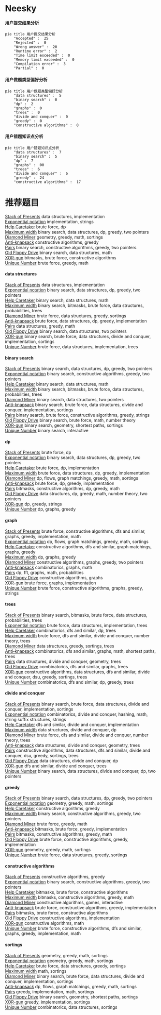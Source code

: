 # Neesky
<!-- tabs:start -->
#### **用户提交结果分析**

```mermaid
pie title 用户提交结果分析
    "Accepted" :  25
    "Rejected" :  0
    "Wrong answer" :  20
    "Runtime error" :  2
    "Time limit exceeded" :  0
    "Memory limit exceeded" :  0
    "Compilation error" :  3
    "Partial" :  0
```
#### **用户做题类型偏好分析**

```mermaid
pie title 用户做题类型偏好分析
    "data structures" :  5
    "binary search" :  0
    "dp" :  2
    "graphs" :  0
    "trees" :  0
    "divide and conquer" :  0
    "greedy" :  0
    "constructive algorithms" :  0
```
#### **用户错题知识点分析**

```mermaid
pie title 用户错题知识点分析
    "data structures" :  7
    "binary search" :  5
    "dp" :  7
    "graphs" :  00
    "trees" :  6
    "divide and conquer" :  6
    "greedy" :  24
    "constructive algorithms" :  17
```
<!-- tabs:end -->
# 推荐题目
[Stack of Presents](http://codeforces.com/problemset/problem/1279/C)		data structures,
                        implementation		  
[Exponential notation](http://codeforces.com/problemset/problem/691/C)		implementation,
                        strings		  
[Help Caretaker](http://codeforces.com/problemset/problem/142/C)		brute force,
                        dp		  
[Maximum width](http://codeforces.com/problemset/problem/1492/C)		binary search,
                        data structures,
                        dp,
                        greedy,
                        two pointers		  
[Diamond Miner](https://codeforces.com/contest/1496/problem/C)		geometry,
                        greedy,
                        math,
                        sortings		  
[Anti-knapsack](http://codeforces.com/problemset/problem/1493/A)		constructive algorithms,
                        greedy		  
[Pairs](http://codeforces.com/problemset/problem/1463/D)		binary search,
                        constructive algorithms,
                        greedy,
                        two pointers		  
[Old Floppy Drive](http://codeforces.com/problemset/problem/1490/G)		binary search,
                        data structures,
                        math		  
[XOR-gun](https://codeforces.com/contest/1456/problem/B)		bitmasks,
                        brute force,
                        constructive algorithms		  
[Unique Number](http://codeforces.com/problemset/problem/1462/C)		brute force,
                        greedy,
                        math		  
<!-- tabs:start -->
#### **data structures**
[Stack of Presents](http://codeforces.com/problemset/problem/1279/C)		data structures,
                        implementation		  
[Exponential notation](http://codeforces.com/problemset/problem/1492/C)		binary search,
                        data structures,
                        dp,
                        greedy,
                        two pointers		  
[Help Caretaker](http://codeforces.com/problemset/problem/1490/G)		binary search,
                        data structures,
                        math		  
[Maximum width](http://codeforces.com/problemset/problem/1479/D)		binary search,
                        bitmasks,
                        brute force,
                        data structures,
                        probabilities,
                        trees		  
[Diamond Miner](http://codeforces.com/problemset/problem/1497/A)		brute force,
                        data structures,
                        greedy,
                        sortings		  
[Anti-knapsack](http://codeforces.com/problemset/problem/1491/C)		brute force,
                        data structures,
                        dp,
                        greedy,
                        implementation		  
[Pairs](http://codeforces.com/problemset/problem/1492/B)		data structures,
                        greedy,
                        math		  
[Old Floppy Drive](http://codeforces.com/problemset/problem/1436/E)		binary search,
                        data structures,
                        two pointers		  
[XOR-gun](http://codeforces.com/problemset/problem/1461/D)		binary search,
                        brute force,
                        data structures,
                        divide and conquer,
                        implementation,
                        sortings		  
[Unique Number](http://codeforces.com/problemset/problem/1511/C)		brute force,
                        data structures,
                        implementation,
                        trees		  
#### **binary search**
[Stack of Presents](http://codeforces.com/problemset/problem/1492/C)		binary search,
                        data structures,
                        dp,
                        greedy,
                        two pointers		  
[Exponential notation](http://codeforces.com/problemset/problem/1463/D)		binary search,
                        constructive algorithms,
                        greedy,
                        two pointers		  
[Help Caretaker](http://codeforces.com/problemset/problem/1490/G)		binary search,
                        data structures,
                        math		  
[Maximum width](http://codeforces.com/problemset/problem/1479/D)		binary search,
                        bitmasks,
                        brute force,
                        data structures,
                        probabilities,
                        trees		  
[Diamond Miner](http://codeforces.com/problemset/problem/1436/E)		binary search,
                        data structures,
                        two pointers		  
[Anti-knapsack](http://codeforces.com/problemset/problem/1461/D)		binary search,
                        brute force,
                        data structures,
                        divide and conquer,
                        implementation,
                        sortings		  
[Pairs](http://codeforces.com/problemset/problem/1493/C)		binary search,
                        brute force,
                        constructive algorithms,
                        greedy,
                        strings		  
[Old Floppy Drive](http://codeforces.com/problemset/problem/1487/D)		binary search,
                        brute force,
                        math,
                        number theory		  
[XOR-gun](http://codeforces.com/problemset/problem/1486/B)		binary search,
                        geometry,
                        shortest paths,
                        sortings		  
[Unique Number](http://codeforces.com/problemset/problem/1486/C1)		binary search,
                        interactive		  
#### **dp**
[Stack of Presents](http://codeforces.com/problemset/problem/142/C)		brute force,
                        dp		  
[Exponential notation](http://codeforces.com/problemset/problem/1492/C)		binary search,
                        data structures,
                        dp,
                        greedy,
                        two pointers		  
[Help Caretaker](https://codeforces.com/contest/1457/problem/C)		brute force,
                        dp,
                        implementation		  
[Maximum width](http://codeforces.com/problemset/problem/1491/C)		brute force,
                        data structures,
                        dp,
                        greedy,
                        implementation		  
[Diamond Miner](http://codeforces.com/problemset/problem/1437/C)		dp,
                        flows,
                        graph matchings,
                        greedy,
                        math,
                        sortings		  
[Anti-knapsack](http://codeforces.com/problemset/problem/1499/B)		brute force,
                        dp,
                        greedy,
                        implementation		  
[Pairs](http://codeforces.com/problemset/problem/1491/D)		bitmasks,
                        constructive algorithms,
                        dp,
                        greedy,
                        math		  
[Old Floppy Drive](http://codeforces.com/problemset/problem/1497/E1)		data structures,
                        dp,
                        greedy,
                        math,
                        number theory,
                        two pointers		  
[XOR-gun](http://codeforces.com/problemset/problem/1466/C)		dp,
                        greedy,
                        strings		  
[Unique Number](http://codeforces.com/problemset/problem/1476/C)		dp,
                        graphs,
                        greedy		  
#### **graph**
[Stack of Presents](http://codeforces.com/problemset/problem/1487/C)		brute force,
                        constructive algorithms,
                        dfs and similar,
                        graphs,
                        greedy,
                        implementation,
                        math		  
[Exponential notation](http://codeforces.com/problemset/problem/1437/C)		dp,
                        flows,
                        graph matchings,
                        greedy,
                        math,
                        sortings		  
[Help Caretaker](http://codeforces.com/problemset/problem/1470/D)		constructive algorithms,
                        dfs and similar,
                        graph matchings,
                        graphs,
                        greedy		  
[Maximum width](http://codeforces.com/problemset/problem/1476/C)		dp,
                        graphs,
                        greedy		  
[Diamond Miner](http://codeforces.com/problemset/problem/1304/D)		constructive algorithms,
                        graphs,
                        greedy,
                        two pointers		  
[Anti-knapsack](http://codeforces.com/problemset/problem/1475/C)		combinatorics,
                        graphs,
                        math		  
[Pairs](http://codeforces.com/problemset/problem/553/E)		dp,
                        fft,
                        graphs,
                        math,
                        probabilities		  
[Old Floppy Drive](http://codeforces.com/problemset/problem/1495/C)		constructive algorithms,
                        graphs		  
[XOR-gun](http://codeforces.com/problemset/problem/1510/K)		brute force,
                        graphs,
                        implementation		  
[Unique Number](http://codeforces.com/problemset/problem/1511/D)		brute force,
                        constructive algorithms,
                        graphs,
                        greedy,
                        strings		  
#### **trees**
[Stack of Presents](http://codeforces.com/problemset/problem/1479/D)		binary search,
                        bitmasks,
                        brute force,
                        data structures,
                        probabilities,
                        trees		  
[Exponential notation](http://codeforces.com/problemset/problem/1511/C)		brute force,
                        data structures,
                        implementation,
                        trees		  
[Help Caretaker](http://codeforces.com/problemset/problem/1499/F)		combinatorics,
                        dfs and similar,
                        dp,
                        trees		  
[Maximum width](http://codeforces.com/problemset/problem/1491/E)		brute force,
                        dfs and similar,
                        divide and conquer,
                        number theory,
                        trees		  
[Diamond Miner](http://codeforces.com/problemset/problem/1466/D)		data structures,
                        greedy,
                        sortings,
                        trees		  
[Anti-knapsack](http://codeforces.com/problemset/problem/1495/D)		combinatorics,
                        dfs and similar,
                        graphs,
                        math,
                        shortest paths,
                        trees		  
[Pairs](http://codeforces.com/problemset/problem/1303/G)		data structures,
                        divide and conquer,
                        geometry,
                        trees		  
[Old Floppy Drive](http://codeforces.com/problemset/problem/1454/E)		combinatorics,
                        dfs and similar,
                        graphs,
                        trees		  
[XOR-gun](http://codeforces.com/problemset/problem/1494/D)		constructive algorithms,
                        data structures,
                        dfs and similar,
                        divide and conquer,
                        dsu,
                        greedy,
                        sortings,
                        trees		  
[Unique Number](http://codeforces.com/problemset/problem/1292/C)		combinatorics,
                        dfs and similar,
                        dp,
                        greedy,
                        trees		  
#### **divide and conquer**
[Stack of Presents](http://codeforces.com/problemset/problem/1461/D)		binary search,
                        brute force,
                        data structures,
                        divide and conquer,
                        implementation,
                        sortings		  
[Exponential notation](http://codeforces.com/problemset/problem/1466/G)		combinatorics,
                        divide and conquer,
                        hashing,
                        math,
                        string suffix structures,
                        strings		  
[Help Caretaker](http://codeforces.com/problemset/problem/1490/D)		dfs and similar,
                        divide and conquer,
                        implementation		  
[Maximum width](https://codeforces.com/contest/1483/problem/C)		data structures,
                        divide and conquer,
                        dp		  
[Diamond Miner](http://codeforces.com/problemset/problem/1491/E)		brute force,
                        dfs and similar,
                        divide and conquer,
                        number theory,
                        trees		  
[Anti-knapsack](http://codeforces.com/problemset/problem/1303/G)		data structures,
                        divide and conquer,
                        geometry,
                        trees		  
[Pairs](http://codeforces.com/problemset/problem/1494/D)		constructive algorithms,
                        data structures,
                        dfs and similar,
                        divide and conquer,
                        dsu,
                        greedy,
                        sortings,
                        trees		  
[Old Floppy Drive](http://codeforces.com/problemset/problem/1482/E)		data structures,
                        divide and conquer,
                        dp		  
[XOR-gun](http://codeforces.com/problemset/problem/566/C)		dfs and similar,
                        divide and conquer,
                        trees		  
[Unique Number](http://codeforces.com/problemset/problem/1428/F)		binary search,
                        data structures,
                        divide and conquer,
                        dp,
                        two pointers		  
#### **greedy**
[Stack of Presents](http://codeforces.com/problemset/problem/1492/C)		binary search,
                        data structures,
                        dp,
                        greedy,
                        two pointers		  
[Exponential notation](https://codeforces.com/contest/1496/problem/C)		geometry,
                        greedy,
                        math,
                        sortings		  
[Help Caretaker](http://codeforces.com/problemset/problem/1493/A)		constructive algorithms,
                        greedy		  
[Maximum width](http://codeforces.com/problemset/problem/1463/D)		binary search,
                        constructive algorithms,
                        greedy,
                        two pointers		  
[Diamond Miner](http://codeforces.com/problemset/problem/1462/C)		brute force,
                        greedy,
                        math		  
[Anti-knapsack](http://codeforces.com/problemset/problem/1494/B)		bitmasks,
                        brute force,
                        greedy,
                        implementation		  
[Pairs](http://codeforces.com/problemset/problem/1492/D)		bitmasks,
                        constructive algorithms,
                        greedy,
                        math		  
[Old Floppy Drive](https://codeforces.com/contest/1483/problem/A)		brute force,
                        constructive algorithms,
                        greedy,
                        implementation		  
[XOR-gun](http://codeforces.com/problemset/problem/1495/A)		geometry,
                        greedy,
                        math,
                        sortings		  
[Unique Number](http://codeforces.com/problemset/problem/1497/A)		brute force,
                        data structures,
                        greedy,
                        sortings		  
#### **constructive algorithms**
[Stack of Presents](http://codeforces.com/problemset/problem/1493/A)		constructive algorithms,
                        greedy		  
[Exponential notation](http://codeforces.com/problemset/problem/1463/D)		binary search,
                        constructive algorithms,
                        greedy,
                        two pointers		  
[Help Caretaker](https://codeforces.com/contest/1456/problem/B)		bitmasks,
                        brute force,
                        constructive algorithms		  
[Maximum width](http://codeforces.com/problemset/problem/1492/D)		bitmasks,
                        constructive algorithms,
                        greedy,
                        math		  
[Diamond Miner](https://codeforces.com/contest/1504/problem/D)		constructive algorithms,
                        games,
                        interactive		  
[Anti-knapsack](https://codeforces.com/contest/1483/problem/A)		brute force,
                        constructive algorithms,
                        greedy,
                        implementation		  
[Pairs](https://codeforces.com/contest/1457/problem/D)		bitmasks,
                        brute force,
                        constructive algorithms		  
[Old Floppy Drive](http://codeforces.com/problemset/problem/1513/A)		constructive algorithms,
                        implementation		  
[XOR-gun](http://codeforces.com/problemset/problem/1473/C)		constructive algorithms,
                        math		  
[Unique Number](http://codeforces.com/problemset/problem/1487/C)		brute force,
                        constructive algorithms,
                        dfs and similar,
                        graphs,
                        greedy,
                        implementation,
                        math		  
#### **sortings**
[Stack of Presents](https://codeforces.com/contest/1496/problem/C)		geometry,
                        greedy,
                        math,
                        sortings		  
[Exponential notation](http://codeforces.com/problemset/problem/1495/A)		geometry,
                        greedy,
                        math,
                        sortings		  
[Help Caretaker](http://codeforces.com/problemset/problem/1497/A)		brute force,
                        data structures,
                        greedy,
                        sortings		  
[Maximum width](http://codeforces.com/problemset/problem/1427/A)		math,
                        sortings		  
[Diamond Miner](http://codeforces.com/problemset/problem/1461/D)		binary search,
                        brute force,
                        data structures,
                        divide and conquer,
                        implementation,
                        sortings		  
[Anti-knapsack](http://codeforces.com/problemset/problem/1437/C)		dp,
                        flows,
                        graph matchings,
                        greedy,
                        math,
                        sortings		  
[Pairs](http://codeforces.com/problemset/problem/1473/A)		greedy,
                        implementation,
                        math,
                        sortings		  
[Old Floppy Drive](http://codeforces.com/problemset/problem/1486/B)		binary search,
                        geometry,
                        shortest paths,
                        sortings		  
[XOR-gun](http://codeforces.com/problemset/problem/1480/B)		greedy,
                        implementation,
                        sortings		  
[Unique Number](http://codeforces.com/problemset/problem/1420/D)		combinatorics,
                        data structures,
                        sortings		  
<!-- tabs:end -->
